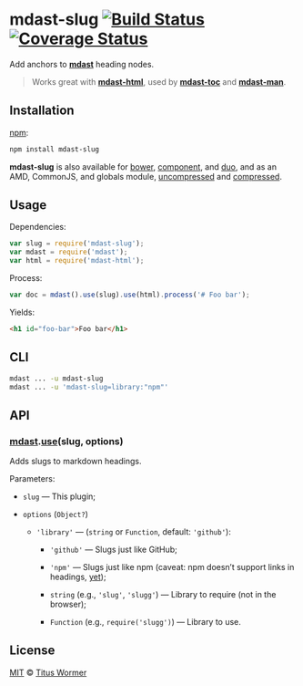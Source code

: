 # mdast-slug [![Build Status](https://img.shields.io/travis/wooorm/mdast-slug.svg)](https://travis-ci.org/wooorm/mdast-slug) [![Coverage Status](https://img.shields.io/coveralls/wooorm/mdast-slug.svg)](https://coveralls.io/r/wooorm/mdast-slug?branch=master)

Add anchors to [**mdast**](https://github.com/wooorm/mdast) heading nodes.

>   Works great with [**mdast-html**](https://github.com/wooorm/mdast-html),
>   used by [**mdast-toc**](https://github.com/wooorm/mdast-toc) and
>   [**mdast-man**](https://github.com/wooorm/mdast-man).

## Installation

[npm](https://docs.npmjs.com/cli/install):

```bash
npm install mdast-slug
```

**mdast-slug** is also available for [bower](http://bower.io/#install-packages),
[component](https://github.com/componentjs/component), and
[duo](http://duojs.org/#getting-started), and as an AMD, CommonJS, and globals
module, [uncompressed](mdast-slug.js) and
[compressed](mdast-slug.min.js).

## Usage

Dependencies:

```javascript
var slug = require('mdast-slug');
var mdast = require('mdast');
var html = require('mdast-html');
```

Process:

```javascript
var doc = mdast().use(slug).use(html).process('# Foo bar');
```

Yields:

```html
<h1 id="foo-bar">Foo bar</h1>
```

## CLI

```bash
mdast ... -u mdast-slug
mdast ... -u 'mdast-slug=library:"npm"'
```

## API

### [mdast](https://github.com/wooorm/mdast#api).[use](https://github.com/wooorm/mdast#mdastuseplugin-options)(slug, options)

Adds slugs to markdown headings.

Parameters:

*   `slug` — This plugin;

*   `options` (`Object?`)

    *   `'library'` — (`string` or `Function`, default: `'github'`):

        *   `'github'` — Slugs just like GitHub;

        *   `'npm'`
            — Slugs just like npm (caveat: npm doesn’t support links in
            headings, [yet](https://github.com/npm/marky-markdown/pull/38));

        *   `string` (e.g., `'slug'`, `'slugg'`)
            — Library to require (not in the browser);

        *   `Function` (e.g., `require('slugg')`)
            — Library to use.

## License

[MIT](LICENSE) © [Titus Wormer](http://wooorm.com)
